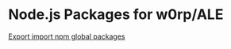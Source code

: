 # Node.js Packages for w0rp/ALE

[Export import npm global packages](https://stackoverflow.com/questions/32628351/export-import-npm-global-packages)
